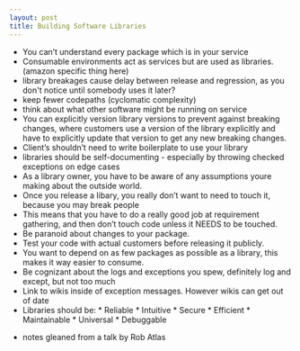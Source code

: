 ```yaml
---
layout: post
title: Building Software Libraries
---
```

* You can’t understand every package which is in your service
* Consumable environments act as services but are used as libraries. (amazon specific thing here)
* library breakages cause delay between release and regression, as you don't notice until somebody uses it later? 
* keep fewer codepaths (cyclomatic complexity)
* think about what other software might be running on service
* You can explicitly version library versions to prevent against breaking changes, where customers use a version of the library explicitly and have to explicitly update that version to get any new breaking changes. 
* Client’s shouldn’t need to write boilerplate to use your library
* libraries should be self-documenting - especially by throwing checked exceptions on edge cases
* As a library owner, you have to be aware of any assumptions youre making about the outside world. 
* Once you release a libary, you really don’t want to need to touch it, because you may break people
* This means that you have to do a really good job at requirement gathering, and then don’t touch code unless it NEEDS to be touched. 
* Be paranoid about changes to your package. 
* Test your code with actual customers before releasing it publicly. 
* You want to depend on as few packages as possible as a library, this makes it way easier to consume. 
* Be cognizant about the logs and exceptions you spew, definitely log and except, but not too much
* Link to wikis inside of exception messages. However wikis can get out of date
* Libraries should be: 
		* Reliable
		* Intuitive
		* Secure
		* Efficient
		* Maintainable
		* Universal 
		* Debuggable
		
- notes gleaned from a talk by Rob Atlas
